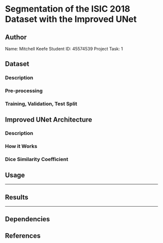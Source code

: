 # Segmentation of the ISIC 2018 Dataset with the Improved UNet

## Author
Name: Mitchell Keefe
Student ID: 45574539
Project Task: 1

## Dataset

### Description

### Pre-processing

### Training, Validation, Test Split

## Improved UNet Architecture

### Description

### How it Works

### Dice Similarity Coefficient

## Usage
----

## Results
----

## Dependencies

## References
